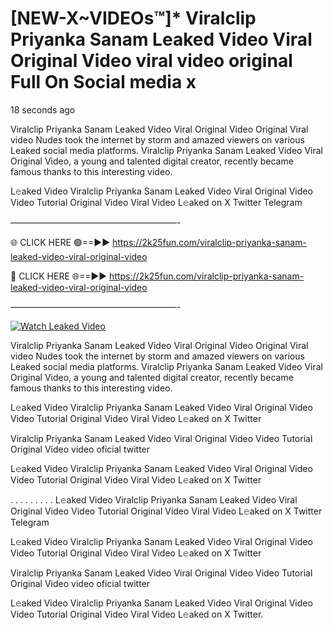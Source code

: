 # [NEW-X~VIDEOs™]* Viralclip Priyanka Sanam Leaked Video Viral Original Video viral video original Full On Social media x

18 seconds ago

Viralclip Priyanka Sanam Leaked Video Viral Original Video Original Viral video Nudes took the internet by storm and amazed viewers on various Leaked social media platforms. Viralclip Priyanka Sanam Leaked Video Viral Original Video, a young and talented digital creator, recently became famous thanks to this interesting video.

L𝚎aked Video Viralclip Priyanka Sanam Leaked Video Viral Original Video Video Tutorial Original Video Viral Video L𝚎aked on X Twitter Telegram

———————————————————-

🌐 CLICK HERE 🟢==►► https://2k25fun.com/viralclip-priyanka-sanam-leaked-video-viral-original-video

🔴 CLICK HERE 🌐==►► https://2k25fun.com/viralclip-priyanka-sanam-leaked-video-viral-original-video

———————————————————-

[![Watch Leaked Video](https://miro.medium.com/v2/resize:fit:828/format:webp/1*cilzJN44JGOrTw9NJCrNHA.gif "Watch Leaked Video")](https://2k25fun.com/viralclip-priyanka-sanam-leaked-video-viral-original-video)

Viralclip Priyanka Sanam Leaked Video Viral Original Video Original Viral video Nudes took the internet by storm and amazed viewers on various Leaked social media platforms. Viralclip Priyanka Sanam Leaked Video Viral Original Video, a young and talented digital creator, recently became famous thanks to this interesting video.

L𝚎aked Video Viralclip Priyanka Sanam Leaked Video Viral Original Video Video Tutorial Original Video Viral Video L𝚎aked on X Twitter

Viralclip Priyanka Sanam Leaked Video Viral Original Video Video Tutorial Original Video video oficial twitter

L𝚎aked Video Viralclip Priyanka Sanam Leaked Video Viral Original Video Video Tutorial Original Video Viral Video L𝚎aked on X Twitter

. . . . . . . . . L𝚎aked Video Viralclip Priyanka Sanam Leaked Video Viral Original Video Video Tutorial Original Video Viral Video L𝚎aked on X Twitter Telegram

L𝚎aked Video Viralclip Priyanka Sanam Leaked Video Viral Original Video Video Tutorial Original Video Viral Video L𝚎aked on X Twitter

Viralclip Priyanka Sanam Leaked Video Viral Original Video Video Tutorial Original Video video oficial twitter

L𝚎aked Video Viralclip Priyanka Sanam Leaked Video Viral Original Video Video Tutorial Original Video Viral Video L𝚎aked on X Twitter.